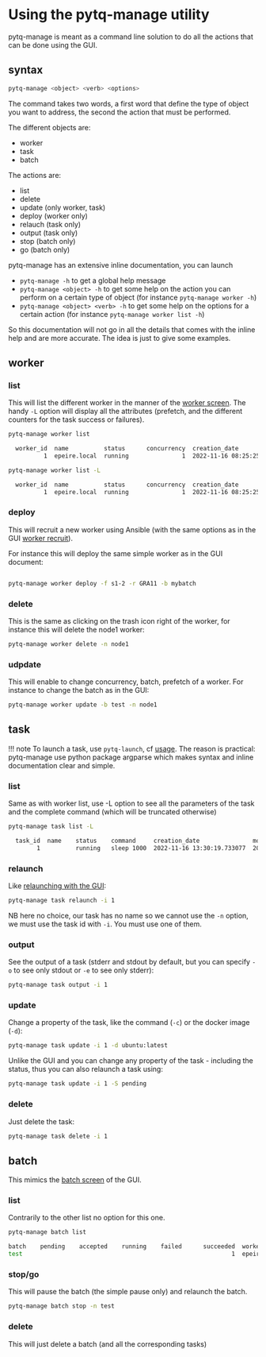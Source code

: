 # Using the pytq-manage utility

pytq-manage is meant as a command line solution to do all the actions that can be done using the GUI. 

## syntax

```bash
pytq-manage <object> <verb> <options>
```

The command takes two words, a first word that define the type of object you want to address, the second the action that must be performed. 

The different objects are:

- worker
- task
- batch

The actions are:

- list
- delete
- update (only worker, task)
- deploy (worker only)
- relauch (task only)
- output (task only)
- stop (batch only)
- go (batch only)
 

pytq-manage has an extensive inline documentation, you can launch 

- `pytq-manage -h` to get a global help message
- `pytq-manage <object> -h` to get some help on the action you can perform on a certain type of object (for instance `pytq-manage worker -h`)
- `pytq-manage <object> <verb> -h` to get some help on the options for a certain action (for instance `pytq-manage worker list -h`)

So this documentation will not go in all the details that comes with the inline help and are more accurate. The idea is just to give some examples.
## worker

### list 

This will list the different worker in the manner of the [worker screen](gui.md#worker-screen-httpui). The handy `-L` option will display all the attributes (prefetch, and the different counters for the task success or failures).

```bash
pytq-manage worker list   

  worker_id  name          status      concurrency  creation_date               last_contact_date           batch
          1  epeire.local  running               1  2022-11-16 08:25:25.747354  2022-11-16 08:28:14.738917  Default
```

```bash
pytq-manage worker list -L

  worker_id  name          status      concurrency  creation_date               last_contact_date           batch      prefetch  assigned    accepted    running    failed    succeeded
          1  epeire.local  running               1  2022-11-16 08:25:25.747354  2022-11-16 08:27:42.418281  Default           0
```

### deploy

This will recruit a new worker using Ansible (with the same options as in the GUI [worker recruit](gui.md#recruiting)).

For instance this will deploy the same simple worker as in the GUI document:
```bash

pytq-manage worker deploy -f s1-2 -r GRA11 -b mybatch
```

### delete

This is the same as clicking on the trash icon right of the worker, for instance this will delete the node1 worker:
```bash
pytq-manage worker delete -n node1
```

### udpdate

This will enable to change concurrency, batch, prefetch of a worker. For instance to change the batch as in the GUI:
```bash
pytq-manage worker update -b test -n node1
```

## task

!!! note
    To launch a task, use `pytq-launch`, cf [usage](usage.md#queuing-a-task). The reason is practical: pytq-manage use python package argparse which makes syntax and inline documentation clear and simple. 
### list

Same as with worker list, use -L option to see all the parameters of the task and the complete command (which will be truncated otherwise)
```bash
pytq-manage task list -L      

  task_id  name    status    command     creation_date               modification_date           batch    container    container_options    input    output    resource
        1          running   sleep 1000  2022-11-16 13:30:19.733077  2022-11-16 13:30:24.114657  test
```

### relaunch

Like [relaunching with the GUI](gui.md#task-screen-httpuitask):

```bash
pytq-manage task relaunch -i 1
```
NB here no choice, our task has no name so we cannot use the `-n` option, we must use the task id with `-i`. You must use one of them.


### output

See the output of a task (stderr and stdout by default, but you can specify `-o` to see only stdout or `-e` to see only stderr):

```bash
pytq-manage task output -i 1
```

### update

Change a property of the task, like the command (`-c`) or the docker image (`-d`):

```bash
pytq-manage task update -i 1 -d ubuntu:latest
```

Unlike the GUI and you can change any property of the task - including the status, thus you can also relaunch a task using:
```bash
pytq-manage task update -i 1 -S pending
```


### delete

Just delete the task:

```bash
pytq-manage task delete -i 1
```


## batch

This mimics the [batch screen](gui.md#batch-screen-httpuibatch) of the GUI.
### list

Contrarily to the other list no option for this one.

```bash
pytq-manage batch list

batch    pending    accepted    running    failed      succeeded  workers
test                                                           1  epeire.local
```

### stop/go

This will pause the batch (the simple pause only) and relaunch the batch.

```bash
pytq-manage batch stop -n test
```

### delete

This will just delete a batch (and all the corresponding tasks)

